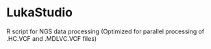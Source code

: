 # LukaStudio
R script for NGS data processing
(Optimized for parallel processing of .HC.VCF and .MDLVC.VCF files)
